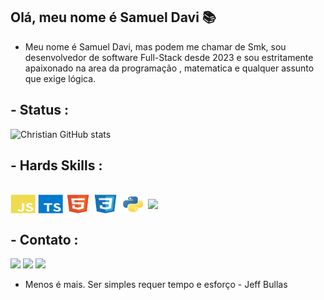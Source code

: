 ## Olá, meu nome é Samuel Davi 📚
- Meu nome é Samuel Davi, mas podem me chamar de Smk, sou desenvolvedor de software Full-Stack desde 2023 e sou estritamente apaixonado na area da programação , matematica e qualquer assunto que exige lógica.
  
 ## - Status :
 
![Christian GitHub stats](https://github-readme-stats.vercel.app/api?username=SMKZIN&show_icons=true&theme=midnight-purple) 

## - Hards Skills :
<div style="display: inline_block"><br>
  <img align="center" alt="Rafa-Js" height="30" width="40" src="https://raw.githubusercontent.com/devicons/devicon/master/icons/javascript/javascript-plain.svg">
  <img align="center" alt="Rafa-Ts" height="30" width="40" src="https://raw.githubusercontent.com/devicons/devicon/master/icons/typescript/typescript-plain.svg">
  <img align="center" alt="Rafa-HTML" height="30" width="40" src="https://raw.githubusercontent.com/devicons/devicon/master/icons/html5/html5-original.svg">
   <img align="center" alt="Rafa-CSS" height="30" width="40" src="https://raw.githubusercontent.com/devicons/devicon/master/icons/css3/css3-original.svg">
   <img align="center" alt="Rafa-Python" height="30" width="40" src="https://raw.githubusercontent.com/devicons/devicon/master/icons/python/python-original.svg">
   <img align="center" src="https://img.shields.io/badge/Node.js-43853D?style=for-the-badge&logo=node.js&logoColor=white">
</div>
  
  
 ## - Contato :
<div> 

  <a href="https://www.instagram.com/pvd_do_smkk/" target="_blank"><img src="https://img.shields.io/badge/-Instagram-%23E4405F?style=for-the-badge&logo=instagram&logoColor=white" target="_blank"></a>
  <a href = "mailto:samueldavi6306@gmail.com"><img src="https://img.shields.io/badge/-Gmail-%23333?style=for-the-badge&logo=gmail&logoColor=white" target="_blank"></a>
  <a href="https://www.linkedin.com/in/samuel-davi-6b3b23232/" target="_blank"><img src="https://img.shields.io/badge/-LinkedIn-%230077B5?style=for-the-badge&logo=linkedin&logoColor=white" target="_blank"></a>
 
  
 
  
</div>



- Menos é mais. Ser simples requer tempo e esforço - Jeff Bullas
